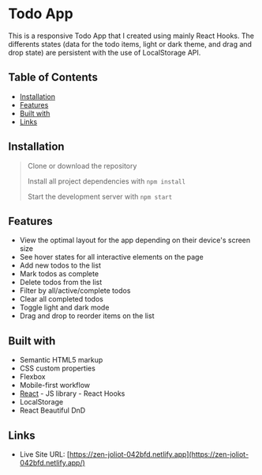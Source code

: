 # Todo App

This is a responsive Todo App that I created using mainly React Hooks. The differents states (data for the todo items, light or dark theme, and drag and drop state) are persistent with the use of LocalStorage API.

## Table of Contents

* [Installation](#installation)
* [Features](#features)
* [Built with](#built-with)
* [Links](#links)

## Installation
> Clone or download the repository
> 
> Install all project dependencies with `npm install`
> 
> Start the development server with `npm start`

## Features

- View the optimal layout for the app depending on their device's screen size
- See hover states for all interactive elements on the page
- Add new todos to the list
- Mark todos as complete
- Delete todos from the list
- Filter by all/active/complete todos
- Clear all completed todos
- Toggle light and dark mode
- Drag and drop to reorder items on the list

## Built with

- Semantic HTML5 markup
- CSS custom properties
- Flexbox
- Mobile-first workflow
- [React](https://reactjs.org/) - JS library - React Hooks
- LocalStorage
- React Beautiful DnD

## Links

- Live Site URL: [https://zen-joliot-042bfd.netlify.app](https://zen-joliot-042bfd.netlify.app/)
